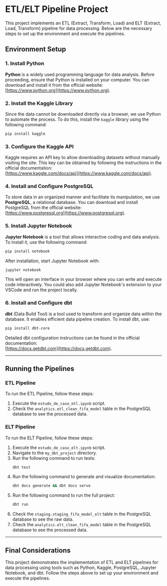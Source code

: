 # ETL/ELT Pipeline Project

This project implements an ETL (Extract, Transform, Load) and ELT (Extract, Load, Transform) pipeline for data processing. Below are the necessary steps to set up the environment and execute the pipelines.

## Environment Setup

### 1. Install Python
**Python** is a widely used programming language for data analysis. Before proceeding, ensure that Python is installed on your computer. You can download and install it from the official website:  
[https://www.python.org](https://www.python.org).

### 2. Install the Kaggle Library
Since the data cannot be downloaded directly via a browser, we use Python to automate the process. To do this, install the `kaggle` library using the following command:

```bash
pip install kaggle
```

### 3. Configure the Kaggle API
Kaggle requires an API key to allow downloading datasets without manually visiting the site. This key can be obtained by following the instructions in the official documentation:  
[https://www.kaggle.com/docs/api](https://www.kaggle.com/docs/api).

### 4. Install and Configure PostgreSQL
To store data in an organized manner and facilitate its manipulation, we use **PostgreSQL**, a relational database. You can download and install PostgreSQL from the official website:  
[https://www.postgresql.org](https://www.postgresql.org).

### 5. Install Jupyter Notebook
**Jupyter Notebook** is a tool that allows interactive coding and data analysis. To install it, use the following command:

```bash
pip install notebook
```

After installation, start Jupyter Notebook with:

```bash
jupyter notebook
```

This will open an interface in your browser where you can write and execute code interactively. You could also add Jupyter Notebook's extension to your VSCode and run the project locally.

### 6. Install and Configure dbt
**dbt** (Data Build Tool) is a tool used to transform and organize data within the database. It enables efficient data pipeline creation. To install dbt, use:

```bash
pip install dbt-core
```

Detailed dbt configuration instructions can be found in the official documentation:  
[https://docs.getdbt.com](https://docs.getdbt.com).

---

## Running the Pipelines

### ETL Pipeline
To run the ETL Pipeline, follow these steps:

1. Execute the `estudo_de_caso_etl.ipynb` script.
2. Check the `analytics.etl_clean_fifa_model` table in the PostgreSQL database to see the processed data.

### ELT Pipeline
To run the ELT Pipeline, follow these steps:

1. Execute the `estudo_de_caso_elt.ipynb` script.
2. Navigate to the `my_dbt_project` directory.
3. Run the following command to run tests:
   ```bash
   dbt test
   ```
4. Run the following command to generate and visualize documentation:
   ```bash
   dbt docs generate && dbt docs serve
   ```
3. Run the following command to run the full project:
   ```bash
   dbt run
   ```
4. Check the `staging.staging_fifa_model_elt` table in the PostgreSQL database to see the raw data.
5. Check the `analytics.elt_clean_fifa_model` table in the PostgreSQL database to see the processed data.

---

## Final Considerations
This project demonstrates the implementation of ETL and ELT pipelines for data processing using tools such as Python, Kaggle, PostgreSQL, Jupyter Notebook, and dbt. Follow the steps above to set up your environment and execute the pipelines.

